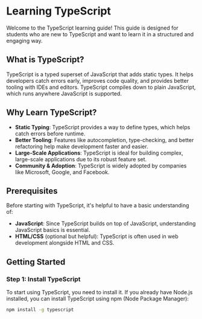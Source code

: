 # Learning TypeScript

Welcome to the TypeScript learning guide! This guide is designed for students who are new to TypeScript and want to learn it in a structured and engaging way.

## What is TypeScript?

TypeScript is a typed superset of JavaScript that adds static types. It helps developers catch errors early, improves code quality, and provides better tooling with IDEs and editors. TypeScript compiles down to plain JavaScript, which runs anywhere JavaScript is supported.

## Why Learn TypeScript?

- **Static Typing**: TypeScript provides a way to define types, which helps catch errors before runtime.
- **Better Tooling**: Features like autocompletion, type-checking, and better refactoring help make development faster and easier.
- **Large-Scale Applications**: TypeScript is ideal for building complex, large-scale applications due to its robust feature set.
- **Community & Adoption**: TypeScript is widely adopted by companies like Microsoft, Google, and Facebook.

## Prerequisites

Before starting with TypeScript, it's helpful to have a basic understanding of:

- **JavaScript**: Since TypeScript builds on top of JavaScript, understanding JavaScript basics is essential.
- **HTML/CSS** (optional but helpful): TypeScript is often used in web development alongside HTML and CSS.

## Getting Started

### Step 1: Install TypeScript

To start using TypeScript, you need to install it. If you already have Node.js installed, you can install TypeScript using npm (Node Package Manager):

```bash
npm install -g typescript
```
